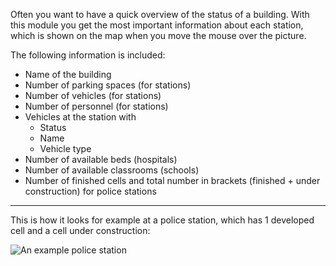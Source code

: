 Often you want to have a quick overview of the status of a building.
With this module you get the most important information about each station, which is shown on the map when you move the mouse over the picture.

The following information is included:
* Name of the building
* Number of parking spaces (for stations)
* Number of vehicles (for stations)
* Number of personnel (for stations)
* Vehicles at the station with
	* Status
	* Name
	* Vehicle type
* Number of available beds (hospitals)
* Number of available classrooms (schools)
* Number of finished cells and total number in brackets (finished + under construction) for police stations


***

This is how it looks for example at a police station, which has 1 developed cell and a cell under construction:

![An example police station](polizei.png)

